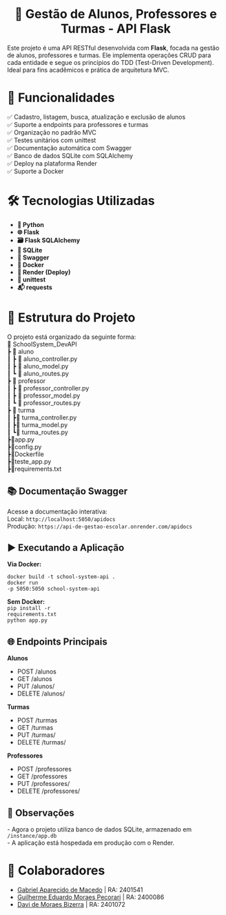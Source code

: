 <h1 align="center">🏫 Gestão de Alunos, Professores e Turmas - API Flask</h1>
Este projeto é uma API RESTful desenvolvida com <strong>Flask</strong>, focada na gestão de alunos, professores e turmas. Ele implementa operações CRUD para cada entidade e segue os princípios do TDD (Test-Driven Development). Ideal para fins acadêmicos e prática de arquitetura MVC.

<h1>🚀 Funcionalidades</h1>
✅ Cadastro, listagem, busca, atualização e exclusão de alunos<br>
✅ Suporte a endpoints para professores e turmas<br>
✅ Organização no padrão MVC<br>
✅ Testes unitários com unittest<br>
✅ Documentação automática com Swagger<br>
✅ Banco de dados SQLite com SQLAlchemy<br>
✅ Deploy na plataforma Render<br>
✅ Suporte a Docker<br>

<h1>🛠 Tecnologias Utilizadas</h1>
<ul>
<li><strong>🐍 Python</strong><br></li>
<li><strong>🌐 Flask</strong><br></li>
<li><strong>🗃️ Flask SQLAlchemy</strong><br></li>
<li><strong>🧩 SQLite</strong><br></li>
<li><strong>📄 Swagger</strong><br></li>
<li><strong>🐳 Docker</strong><br></li>
<li><strong>🚀 Render (Deploy)</strong><br></li>
<li><strong>🧪 unittest</strong><br></li>
<li><strong>📬 requests</strong><br></li>
</ul>
<h1>📁 Estrutura do Projeto</h1>
O projeto está organizado da seguinte forma:<br>
📂 SchoolSystem_DevAPI<br>
 ┣ 📂 aluno<br>
 ┃ ┣ 📄 aluno_controller.py<br>
 ┃ ┣ 📄 aluno_model.py<br>
 ┃ ┗ 📄 aluno_routes.py<br>
 ┣ 📂 professor<br>
 ┃ ┣ 📄 professor_controller.py<br>
 ┃ ┣ 📄 professor_model.py<br>
 ┃ ┗ 📄 professor_routes.py<br>
 ┣ 📂 turma<br>
 ┃ ┣📄 turma_controller.py<br>
 ┃ ┣📄 turma_model.py<br>
 ┃ ┗📄 turma_routes.py<br>
 ┣📄app.py<br>
 ┣📄config.py<br>
 ┣📄Dockerfile<br>
 ┣📄teste_app.py<br>
 ┣📄requirements.txt<br>

<h2>📚 Documentação Swagger</h2>
Acesse a documentação interativa:<br>
Local: <code>http://localhost:5050/apidocs</code><br>
Produção: <code>https://api-de-gestao-escolar.onrender.com/apidocs</code><br>

<h2>▶️ Executando a Aplicação</h2>
<strong>Via Docker:</strong>

<code>docker build -t school-system-api .</code><br> 
<code>docker run -p 5050:5050 school-system-api</code><br>

<strong>Sem Docker:</strong><br> 
<code>pip install -r requirements.txt</code><br> 
<code>python app.py</code><br>

<h2>🌐 Endpoints Principais</h2>

<b>Alunos</b><br>
<ul>
<li>POST /alunos<br></li>
<li>GET /alunos<br></li>
<li>PUT /alunos/<id><br></li>
<li>DELETE /alunos/<id><br></li>
</ul>

<b>Turmas</b><br>
<ul>
<li>POST /turmas<br></li>
<li>GET /turmas<br></li>
<li>PUT /turmas/<id><br></li>
<li>DELETE /turmas/<id><br></li>
</ul>

<b>Professores</b><br>
<ul>
<li>POST /professores<br></li>
<li>GET /professores<br></li>
<li>PUT /professores/<id><br></li>
<li>DELETE /professores/<id><br></li>
</ul>

<h2>🎯 Observações</h2>
- Agora o projeto utiliza banco de dados SQLite, armazenado em <code>/instance/app.db</code><br>
- A aplicação está hospedada em produção com o Render.

 <h1>👥 Colaboradores</h1>
<ul>
  <li><a href="https://github.com/gabmacedo">Gabriel Aparecido de Macedo</a> | RA: 2401541</li>
  <li><a href="https://github.com/GuilhermePecorari">Guilherme Eduardo Moraes Pecorari</a> | RA: 2400086</li>
  <li><a href="https://github.com/Davibizerra">Davi de Moraes Bizerra</a> | RA: 2401072</li>
</ul>
